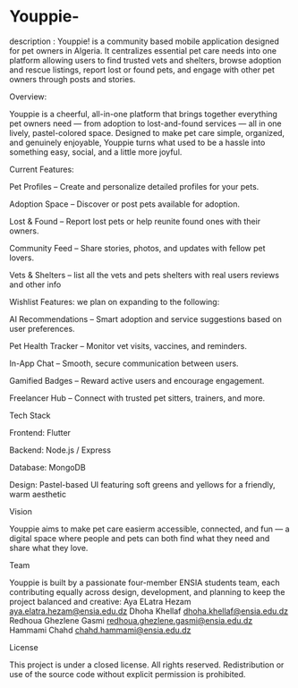 # Youppie-
description : Youppie! is a community based mobile application designed for pet owners in Algeria. It centralizes essential pet care needs into one platform allowing users to find trusted vets and shelters, browse adoption and rescue listings, report lost or found pets, and engage with other pet owners through posts and stories.


Overview:

Youppie is a cheerful, all-in-one platform that brings together everything pet owners need — from adoption to lost-and-found services — all in one lively, pastel-colored space. Designed to make pet care simple, organized, and genuinely enjoyable, Youppie turns what used to be a hassle into something easy, social, and a little more joyful.


Current Features:

Pet Profiles – Create and personalize detailed profiles for your pets.

Adoption Space – Discover or post pets available for adoption.

Lost & Found – Report lost pets or help reunite found ones with their owners.

Community Feed – Share stories, photos, and updates with fellow pet lovers.

Vets & Shelters – list all the vets and pets shelters with real users reviews and other info


Wishlist Features: we plan on expanding to the following:

AI Recommendations – Smart adoption and service suggestions based on user preferences.

Pet Health Tracker – Monitor vet visits, vaccines, and reminders.

In-App Chat – Smooth, secure communication between users.

Gamified Badges – Reward active users and encourage engagement.

Freelancer Hub – Connect with trusted pet sitters, trainers, and more.



Tech Stack

Frontend: Flutter

Backend: Node.js / Express 

Database: MongoDB 

Design: Pastel-based UI featuring soft greens and yellows for a friendly, warm aesthetic



Vision

Youppie aims to make pet care easierm accessible, connected, and fun — a digital space where people and pets can both find what they need and share what they love.



Team

Youppie is built by a passionate four-member ENSIA students team, each contributing equally across design, development, and planning to keep the project balanced and creative:
Aya ELatra Hezam <aya.elatra.hezam@ensia.edu.dz> 
Dhoha Khellaf <dhoha.khellaf@ensia.edu.dz>
Redhoua Ghezlene Gasmi <redhoua.ghezlene.gasmi@ensia.edu.dz>
Hammami Chahd  <chahd.hammami@ensia.edu.dz>


License

This project is under a closed license. All rights reserved. Redistribution or use of the source code without explicit permission is prohibited.
